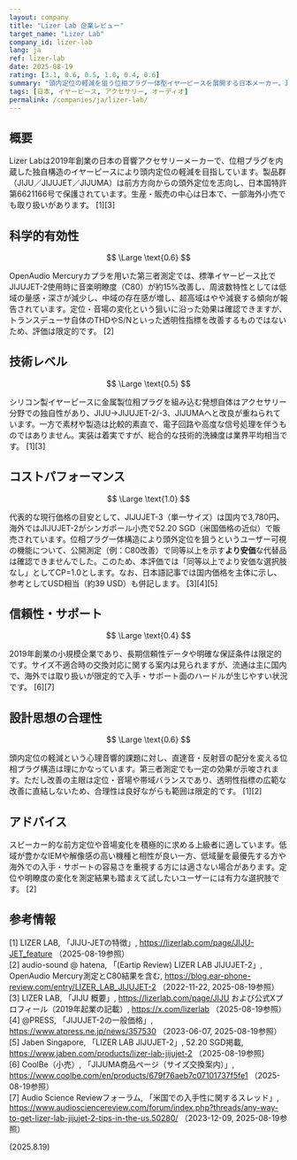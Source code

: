 ```yaml
---
layout: company
title: "Lizer Lab 企業レビュー"
target_name: "Lizer Lab"
company_id: lizer-lab
lang: ja
ref: lizer-lab
date: 2025-08-19
rating: [3.1, 0.6, 0.5, 1.0, 0.4, 0.6]
summary: "頭内定位の軽減を狙う位相プラグ一体型イヤーピースを展開する日本メーカー。測定で示唆される効果はある一方、流通は限定的です"
tags: [日本, イヤーピース, アクセサリー, オーディオ]
permalink: /companies/ja/lizer-lab/
---
```


## 概要

Lizer Labは2019年創業の日本の音響アクセサリーメーカーで、位相プラグを内蔵した独自構造のイヤーピースにより頭内定位の軽減を目指しています。製品群（JIJU／JIJUJET／JIJUMA）は前方方向からの頭外定位を志向し、日本国特許第6621166号で保護されています。生産・販売の中心は日本で、一部海外小売でも取り扱いがあります。 [1][3]

## 科学的有効性

$$ \Large \text{0.6} $$

OpenAudio Mercuryカプラを用いた第三者測定では、標準イヤーピース比でJIJUJET-2使用時に音楽明瞭度（C80）が約15%改善し、周波数特性としては低域の量感・深さが減少し、中域の存在感が増し、超高域はやや減衰する傾向が報告されています。定位・音場の変化という狙いに沿った効果は確認できますが、トランスデューサ自体のTHDやS/Nといった透明性指標を改善するものではないため、評価は限定的です。 [2]

## 技術レベル

$$ \Large \text{0.5} $$

シリコン製イヤーピースに金属製位相プラグを組み込む発想自体はアクセサリー分野での独自性があり、JIJU→JIJUJET-2/-3、JIJUMAへと改良が重ねられています。一方で素材や製造は比較的素直で、電子回路や高度な信号処理を伴うものではありません。実装は着実ですが、総合的な技術的洗練度は業界平均相当です。 [1][3]

## コストパフォーマンス

$$ \Large \text{1.0} $$

代表的な現行価格の目安として、JIJUJET-3（単一サイズ）は国内で3,780円、海外ではJIJUJET-2がシンガポール小売で52.20 SGD（米国価格の近似）で販売されています。位相プラグ一体構造により頭外定位を狙うというユーザー可視の機能について、公開測定（例：C80改善）で同等以上を示す**より安価**な代替品は確認できませんでした。このため、本評価では「同等以上でより安価な選択肢なし」としてCP=1.0とします。なお、日本語記事では国内価格を主体に示し、参考としてUSD相当（約39 USD）も併記します。 [3][4][5]

## 信頼性・サポート

$$ \Large \text{0.4} $$

2019年創業の小規模企業であり、長期信頼性データや明確な保証条件は限定的です。サイズ不適合時の交換対応に関する案内は見られますが、流通は主に国内で、海外では取り扱いが限定的で入手・サポート面のハードルが生じやすい状況です。 [6][7]

## 設計思想の合理性

$$ \Large \text{0.6} $$

頭内定位の軽減という心理音響的課題に対し、直達音・反射音の配分を変える位相プラグ構造は理にかなっています。第三者測定でも一定の効果が示唆されます。ただし改善の主眼は定位・音場や帯域バランスであり、透明性指標の広範な改善に直結しないため、合理性は良好ながらも範囲は限定的です。 [1][2]

## アドバイス

スピーカー的な前方定位や音場変化を積極的に求める上級者に適しています。低域が豊かなIEMや解像感の高い機種と相性が良い一方、低域量を最優先する方や海外での入手・サポートの容易さを重視する方には適さない場合があります。定位や明瞭度の変化を測定結果も踏まえて試したいユーザーには有力な選択肢です。 [2]

## 参考情報

[1] LIZER LAB, 「JIJU-JETの特徴」, https://lizerlab.com/page/JIJU-JET_feature （2025-08-19参照）  
[2] audio-sound @ hatena, 「(Eartip Review) LIZER LAB JIJUJET-2」, OpenAudio Mercury測定とC80結果を含む, https://blog.ear-phone-review.com/entry/LIZER_LAB_JIJUJET-2 （2022-11-22, 2025-08-19参照）  
[3] LIZER LAB, 「JIJU 概要」, https://lizerlab.com/page/JIJU および公式Xプロフィール（2019年起業の記載）, https://x.com/lizerlab （2025-08-19参照）  
[4] @PRESS, 「JIJUJET-2の一般価格」, https://www.atpress.ne.jp/news/357530 （2023-06-07, 2025-08-19参照）  
[5] Jaben Singapore, 「LIZER LAB JIJUJET-2」, 52.20 SGD掲載, https://www.jaben.com/products/lizer-lab-jijujet-2 （2025-08-19参照）  
[6] CoolBe（小売）, 「JIJUMA商品ページ（サイズ交換案内）」, https://www.coolbe.com/en/products/679f76aeb7c07101737f5fe1 （2025-08-19参照）  
[7] Audio Science Reviewフォーラム, 「米国での入手性に関するスレッド」, https://www.audiosciencereview.com/forum/index.php?threads/any-way-to-get-lizer-lab-jijujet-2-tips-in-the-us.50280/ （2023-12-09, 2025-08-19参照）

(2025.8.19)

